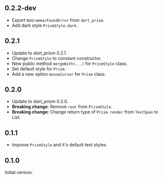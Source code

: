 ## 0.2.2-dev

- Export `NoGrammarFoundError` from `dart_prism`.
- Add dark style `PrismStyle.dark`.

## 0.2.1

- Update to _dart_prism_ 0.2.1.
- Change `PrismStyle` to constant constructor.
- New public method `mergeWith(...)` for `PrismStyle` class.
- Set default style for `Prism`.
- Add a new option `mouseCursor` for `Prism` class.

## 0.2.0

- Update to _dart_prism_ 0.2.0.
- **Breaking change**: Remove `root` from `PrismStyle`.
- **Breaking change**: Change return type of `Prism.render` from `TextSpan` to
  List<TextSpan>.

## 0.1.1

- Improve `PrismStyle` and it's default text styles.

## 0.1.0

Initial version.
